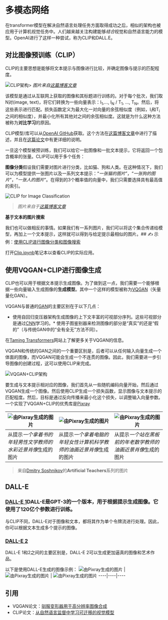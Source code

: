 # 多模态网络

在transformer模型在解决自然语言处理任务方面取得成功之后，相似的架构也被应用于计算机视觉任务中。人们越来越关注构建能够*结合*视觉和自然语言能力的模型。OpenAI进行了这样一种尝试，称为CLIP和DALL.E。

## 对比图像预训练（CLIP）

CLIP的主要思想是能够将文本提示与图像进行比较，并确定图像与提示的匹配程度。

![CLIP架构](../images/clip-arch.png)> *图片来自[这篇博客文章](https://openai.com/blog/clip/)*

该模型是通过从互联网上获取的图像和其标题进行训练的。对于每个批次，我们取N对(image, text)，将它们转换为一些向量表示：I<sub>1</sub>,..., I<sub>N</sub> / T<sub>1</sub>, ..., T<sub>N</sub>。然后，将这些表示进行匹配。损失函数定义为最大化一对向量的余弦相似度（例如，I<sub>i</sub>和T<sub>i</sub>之间的相似度），并最小化所有其他对之间的余弦相似度。这就是为什么这种方法被称为**对比学习**的原因。

CLIP模型/库可以从[OpenAI GitHub](https://github.com/openai/CLIP)获取。这个方法在[这篇博客文章](https://openai.com/blog/clip/)中进行了描述，并且在[这篇论文](https://arxiv.org/pdf/2103.00020.pdf)中有更详细的说明。

一旦这个模型被预训练，我们可以给它一批图像和一批文本提示，它将返回一个包含概率的张量。CLIP可以用于多个任务：

**图像分类**假设我们需要对图片进行分类，比如猫、狗和人类。在这种情况下，我们可以为模型提供一张图片以及一系列文本提示：“*一张猫的图片*”，“*一张狗的图片*”，“*一张人的图片*”。在得到的3个概率值的向量中，我们只需要选择具有最高值的索引。

![CLIP for Image Classification](../images/clip-class.png)

> *图片来自于[这篇博客文章](https://openai.com/blog/clip/)*

**基于文本的图片搜索**

我们也可以做相反的事情。如果我们有一系列图片，我们可以将这个集合传递给模型，再加上一个文本提示，这样就可以得到与给定提示最相似的图片。## ✍️ 示例：[使用CLIP进行图像分类和图像搜索](../Clip.ipynb)

打开[Clip.ipynb](../Clip.ipynb)笔记本以查看CLIP的实际应用。

## 使用VQGAN+CLIP进行图像生成

CLIP也可以用于根据文本提示生成图像。为了做到这一点，我们需要一个能够根据一些向量输入生成图像的**生成模型**。其中一个这样的模型被称为[VQGAN](https://compvis.github.io/taming-transformers/)（矢量量化GAN）。

VQGAN与普通的[GAN](../../../4-ComputerVision/10-GANs/translation/README.zh.md)的主要区别在于以下几点：
* 使用自回归变压器架构生成图像的上下文丰富的可视部分序列。这些可视部分是通过[CNN](../../../4-ComputerVision/07-ConvNets/translation/README.zh.md)学习的。* 使用子图鉴别器来检测图像的部分是“真实”的还是“假的”（与传统GAN中的“全有全无”方法不同）。

在[Taming Transformers](https://compvis.github.io/taming-transformers/)网站上了解更多关于VQGAN的信息。

VQGAN和传统的GAN之间的一个重要区别是，后者可以从任何输入向量生成一个体面的图像，而VQGAN可能会生成一个不连贯的图像。因此，我们需要进一步引导图像的创建过程，这可以使用CLIP来完成。

![VQGAN+CLIP架构](../images/vqgan.png)

要生成与文本提示相对应的图像，我们首先从一些随机编码向量开始，然后通过VQGAN生成一个图像。然后使用CLIP生成一个损失函数，显示图像与文本提示的匹配程度。然后，目标是通过反向传播来最小化这个损失，以调整输入向量参数。一个实现了VQGAN+CLIP的优秀库是[Pixray](http://github.com/pixray/pixray)

![由Pixray生成的图片](../images/a_closeup_watercolor_portrait_of_young_male_teacher_of_literature_with_a_book.png) |  ![由Pixray生成的图片](../images/a_closeup_oil_portrait_of_young_female_teacher_of_computer_science_with_a_computer.png) | ![由Pixray生成的图片](../images/a_closeup_oil_portrait_of_old_male_teacher_of_math.png)
----|----|----
从提示*一个拿着书的年轻男性文学教师的水彩近景肖像*生成的图片 | 从提示*一个拿着电脑的年轻女性计算机科学教师的油画近景肖像*生成的图片 | 从提示*一个站在黑板前的年老数学教师的油画近景肖像*生成的图片

> 来自[Dmitry Soshnikov](http://soshnikov.com)的**Artificial Teachers**系列的图片

## DALL-E
### [DALL-E 1](https://openai.com/research/dall-e)DALL-E是GPT-3的一个版本，用于根据提示生成图像。它使用了120亿个参数进行训练。

与CLIP不同，DALL-E对于图像和文本，都将其作为单个令牌流进行处理。因此，你可以根据文本生成多个提示的图像。

### [DALL-E 2](https://openai.com/dall-e-2)
DALL-E 1和2之间的主要区别是，DALL-E 2可以生成更加逼真的图像和艺术作品。

以下是使用DALL-E生成的图像示例：
![由Pixray生成的图片](../images/DALL·E%202023-06-20%2015.56.56%20-%20a%20closeup%20watercolor%20portrait%20of%20young%20male%20teacher%20of%20literature%20with%20a%20book.png) |  ![由Pixray生成的图片](../images/DALL·E%202023-06-20%2015.57.43%20-%20a%20closeup%20oil%20portrait%20of%20young%20female%20teacher%20of%20computer%20science%20with%20a%20computer.png) | ![由Pixray生成的图片](../images/DALL·E%202023-06-20%2015.58.42%20-%20%20a%20closeup%20oil%20portrait%20of%20old%20male%20teacher%20of%20mathematics%20in%20front%20of%20blackboard.png)
----|----|----

## 引用

* VQGAN论文：[驯服变形器用于高分辨率图像合成](https://compvis.github.io/taming-transformers/paper/paper.pdf)
* CLIP论文：[从自然语言监督中学习可迁移的视觉模型](https://arxiv.org/pdf/2103.00020.pdf)